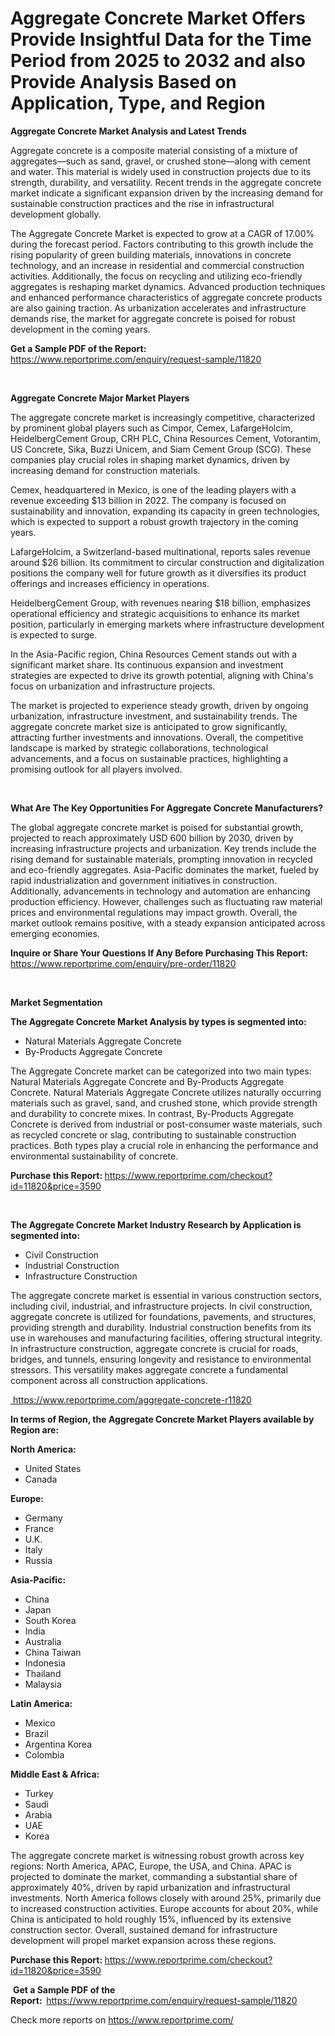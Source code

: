<p><h1>Aggregate Concrete Market Offers Provide Insightful Data for the Time Period from 2025 to 2032 and also Provide Analysis Based on Application, Type, and Region</h1></p><p><strong>Aggregate Concrete Market Analysis and Latest Trends</strong></p>
<p><p>Aggregate concrete is a composite material consisting of a mixture of aggregates—such as sand, gravel, or crushed stone—along with cement and water. This material is widely used in construction projects due to its strength, durability, and versatility. Recent trends in the aggregate concrete market indicate a significant expansion driven by the increasing demand for sustainable construction practices and the rise in infrastructural development globally. </p><p>The Aggregate Concrete Market is expected to grow at a CAGR of 17.00% during the forecast period. Factors contributing to this growth include the rising popularity of green building materials, innovations in concrete technology, and an increase in residential and commercial construction activities. Additionally, the focus on recycling and utilizing eco-friendly aggregates is reshaping market dynamics. Advanced production techniques and enhanced performance characteristics of aggregate concrete products are also gaining traction. As urbanization accelerates and infrastructure demands rise, the market for aggregate concrete is poised for robust development in the coming years.</p></p>
<p><strong>Get a Sample PDF of the Report:&nbsp;</strong> <a href="https://www.reportprime.com/enquiry/request-sample/11820?utm_campaign=2934&utm_medium=2&utm_source=Github&utm_content=ia&utm_term=17032025&utm_id=aggregate-concrete">https://www.reportprime.com/enquiry/request-sample/11820</a></p>
<p>&nbsp;</p>
<p><strong>Aggregate Concrete Major Market Players</strong></p>
<p><p>The aggregate concrete market is increasingly competitive, characterized by prominent global players such as Cimpor, Cemex, LafargeHolcim, HeidelbergCement Group, CRH PLC, China Resources Cement, Votorantim, US Concrete, Sika, Buzzi Unicem, and Siam Cement Group (SCG). These companies play crucial roles in shaping market dynamics, driven by increasing demand for construction materials.</p><p>Cemex, headquartered in Mexico, is one of the leading players with a revenue exceeding $13 billion in 2022. The company is focused on sustainability and innovation, expanding its capacity in green technologies, which is expected to support a robust growth trajectory in the coming years.</p><p>LafargeHolcim, a Switzerland-based multinational, reports sales revenue around $26 billion. Its commitment to circular construction and digitalization positions the company well for future growth as it diversifies its product offerings and increases efficiency in operations.</p><p>HeidelbergCement Group, with revenues nearing $18 billion, emphasizes operational efficiency and strategic acquisitions to enhance its market position, particularly in emerging markets where infrastructure development is expected to surge.</p><p>In the Asia-Pacific region, China Resources Cement stands out with a significant market share. Its continuous expansion and investment strategies are expected to drive its growth potential, aligning with China's focus on urbanization and infrastructure projects.</p><p>The market is projected to experience steady growth, driven by ongoing urbanization, infrastructure investment, and sustainability trends. The aggregate concrete market size is anticipated to grow significantly, attracting further investments and innovations. Overall, the competitive landscape is marked by strategic collaborations, technological advancements, and a focus on sustainable practices, highlighting a promising outlook for all players involved.</p></p>
<p>&nbsp;</p>
<p><strong>What Are The Key Opportunities For Aggregate Concrete Manufacturers?</strong></p>
<p><p>The global aggregate concrete market is poised for substantial growth, projected to reach approximately USD 600 billion by 2030, driven by increasing infrastructure projects and urbanization. Key trends include the rising demand for sustainable materials, prompting innovation in recycled and eco-friendly aggregates. Asia-Pacific dominates the market, fueled by rapid industrialization and government initiatives in construction. Additionally, advancements in technology and automation are enhancing production efficiency. However, challenges such as fluctuating raw material prices and environmental regulations may impact growth. Overall, the market outlook remains positive, with a steady expansion anticipated across emerging economies.</p></p>
<p><strong>Inquire or Share Your Questions If Any Before Purchasing This Report:</strong> <a href="https://www.reportprime.com/enquiry/pre-order/11820?utm_campaign=2934&utm_medium=2&utm_source=Github&utm_content=ia&utm_term=17032025&utm_id=aggregate-concrete">https://www.reportprime.com/enquiry/pre-order/11820</a></p>
<p>&nbsp;</p>
<p><strong>Market Segmentation</strong></p>
<p><strong>The Aggregate Concrete Market Analysis by types is segmented into:</strong></p>
<p><ul><li>Natural Materials Aggregate Concrete</li><li>By-Products Aggregate Concrete</li></ul></p>
<p><p>The Aggregate Concrete market can be categorized into two main types: Natural Materials Aggregate Concrete and By-Products Aggregate Concrete. Natural Materials Aggregate Concrete utilizes naturally occurring materials such as gravel, sand, and crushed stone, which provide strength and durability to concrete mixes. In contrast, By-Products Aggregate Concrete is derived from industrial or post-consumer waste materials, such as recycled concrete or slag, contributing to sustainable construction practices. Both types play a crucial role in enhancing the performance and environmental sustainability of concrete.</p></p>
<p><strong>Purchase this Report:&nbsp;</strong><a href="https://www.reportprime.com/checkout?id=11820&price=3590&utm_campaign=2934&utm_medium=2&utm_source=Github&utm_content=ia&utm_term=17032025&utm_id=aggregate-concrete">https://www.reportprime.com/checkout?id=11820&price=3590</a></p>
<p>&nbsp;</p>
<p><strong>The Aggregate Concrete Market Industry Research by Application is segmented into:</strong></p>
<p><ul><li>Civil Construction</li><li>Industrial Construction</li><li>Infrastructure Construction</li></ul></p>
<p><p>The aggregate concrete market is essential in various construction sectors, including civil, industrial, and infrastructure projects. In civil construction, aggregate concrete is utilized for foundations, pavements, and structures, providing strength and durability. Industrial construction benefits from its use in warehouses and manufacturing facilities, offering structural integrity. In infrastructure construction, aggregate concrete is crucial for roads, bridges, and tunnels, ensuring longevity and resistance to environmental stressors. This versatility makes aggregate concrete a fundamental component across all construction applications.</p></p>
<p><a href="https://www.reportprime.com/aggregate-concrete-r11820?utm_campaign=2934&utm_medium=2&utm_source=Github&utm_content=ia&utm_term=17032025&utm_id=aggregate-concrete">&nbsp;https://www.reportprime.com/aggregate-concrete-r11820</a></p>
<p><strong>In terms of Region, the Aggregate Concrete Market Players available by Region are:</strong></p>
<p>
    <p> <strong> North America: </strong>
        <ul>
            <li>United States</li>
            <li>Canada</li>
        </ul>
        </p> 
    <p> <strong> Europe: </strong>
        <ul>
            <li>Germany</li>
            <li>France</li>
            <li>U.K.</li>
            <li>Italy</li>
            <li>Russia</li>
        </ul>
        </p> 
    <p> <strong> Asia-Pacific: </strong>
        <ul>
            <li>China</li>
            <li>Japan</li>
            <li>South Korea</li>
            <li>India</li>
            <li>Australia</li>
            <li>China Taiwan</li>
            <li>Indonesia</li>
            <li>Thailand</li>
            <li>Malaysia</li>
        </ul>
        </p> 
    <p> <strong> Latin America: </strong>
        <ul>
            <li>Mexico</li>
            <li>Brazil</li>
            <li>Argentina Korea</li>
            <li>Colombia</li>
        </ul>
        </p> 
    <p> <strong> Middle East & Africa: </strong>
        <ul>
            <li>Turkey</li>
            <li>Saudi</li>
            <li>Arabia</li>
            <li>UAE</li>
            <li>Korea</li>
        </ul>
    </p>
    </p>
<p><p>The aggregate concrete market is witnessing robust growth across key regions: North America, APAC, Europe, the USA, and China. APAC is projected to dominate the market, commanding a substantial share of approximately 40%, driven by rapid urbanization and infrastructural investments. North America follows closely with around 25%, primarily due to increased construction activities. Europe accounts for about 20%, while China is anticipated to hold roughly 15%, influenced by its extensive construction sector. Overall, sustained demand for infrastructure development will propel market expansion across these regions.</p></p>
<p><strong>Purchase this Report: </strong><a href="https://www.reportprime.com/checkout?id=11820&price=3590&utm_campaign=2934&utm_medium=2&utm_source=Github&utm_content=ia&utm_term=17032025&utm_id=aggregate-concrete">https://www.reportprime.com/checkout?id=11820&price=3590</a></p>
<p>&nbsp;<strong>Get a Sample PDF of the Report:&nbsp;&nbsp;</strong><a href="https://www.reportprime.com/enquiry/request-sample/11820?utm_campaign=2934&utm_medium=2&utm_source=Github&utm_content=ia&utm_term=17032025&utm_id=aggregate-concrete">https://www.reportprime.com/enquiry/request-sample/11820</a></p>
<p><strong></strong></p>
<p>Check more reports on <a href="https://www.reportprime.com/?utm_campaign=2934&utm_medium=2&utm_source=Github&utm_content=ia&utm_term=17032025&utm_id=aggregate-concrete">https://www.reportprime.com/</a></p>